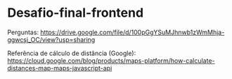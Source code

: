 # Desafio-final-frontend

Perguntas: https://drive.google.com/file/d/100pGgYSuMJhnwb1zWmMhja-ggwcsj_OC/view?usp=sharing

Referência de cálculo de distância (Google): https://cloud.google.com/blog/products/maps-platform/how-calculate-distances-map-maps-javascript-api
